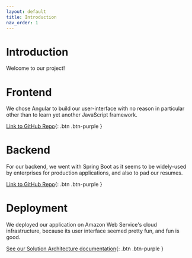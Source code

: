 ```yaml
---
layout: default
title: Introduction
nav_order: 1
---
```


# Introduction
Welcome to our project!

# Frontend
We chose Angular to build our user-interface with no reason in particular other than to learn yet another JavaScript framework.

[Link to GitHub Repo](https://github.com/Bakkcover/frontend){: .btn .btn-purple }

# Backend
For our backend, we went with Spring Boot as it seems to be widely-used by enterprises for production applications, and also to pad our resumes.

[Link to GitHub Repo](https://github.com/Bakkcover/backend){: .btn .btn-purple }

# Deployment
We deployed our application on Amazon Web Service's cloud infrastructure, because its user interface seemed pretty fun, and fun is good.

[See our Solution Architecture documentation](https://bakkcover.github.io/docs/solution-architecture/){: .btn .btn-purple }
